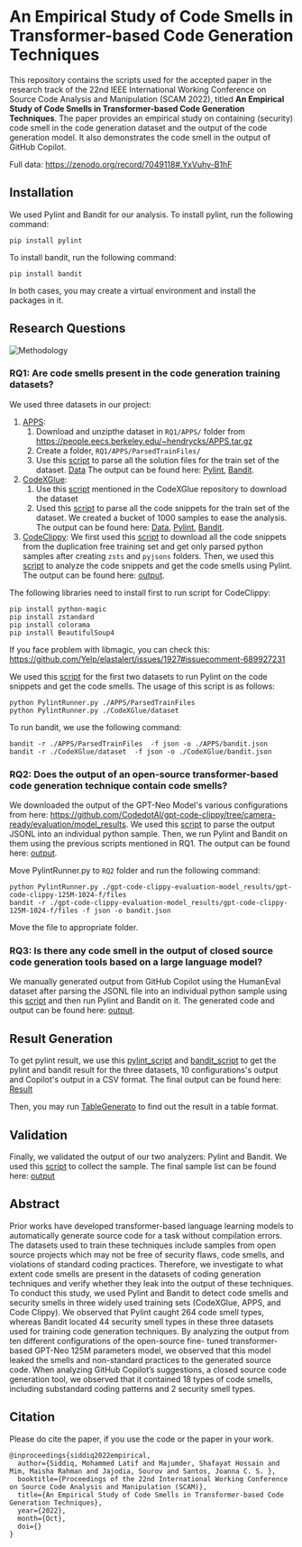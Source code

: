 # An Empirical Study of Code Smells in Transformer-based Code Generation Techniques

This repository contains the scripts used for the accepted paper in the research track of the 22nd IEEE International Working Conference on Source Code Analysis and Manipulation (SCAM 2022), titled **An Empirical Study of Code Smells in Transformer-based Code Generation Techniques**. The paper provides an empirical study on containing (security) code smell in the code generation dataset and the output of the code generation model. It also demonstrates the code smell in the output of GitHub Copilot. 

Full data: https://zenodo.org/record/7049118#.YxVuhy-B1hF
## Installation
We used Pylint and Bandit for our analysis.
To install pylint, run the following command:
```
pip install pylint
```
To install bandit, run the following command:
```
pip install bandit
```
In both cases, you may create a virtual environment and install the packages in it.


## Research Questions

![Methodology](https://github.com/s2e-lab/Code-Smell-Code-Generation/blob/main/Methodology.png?raw=true)


### RQ1: Are code smells present in the code generation training datasets?

We used three datasets in our project:
1. [APPS](https://github.com/hendrycks/apps):
   1. Download and unzipthe dataset in ```RQ1/APPS/``` folder from https://people.eecs.berkeley.edu/~hendrycks/APPS.tar.gz
   2. Create a folder, ```RQ1/APPS/ParsedTrainFiles/```
   3. Use this [script](/RQ1/APPS/apps.py) to parse all the solution files for the train set of the dataset. [Data](RQ1/APPS/ParsedTrainFiles/) The output can be found here: [Pylint](/RQ1/APPS/Pylint/), [Bandit](/RQ1/APPS/bandit.json).
2. [CodeXGlue](https://github.com/microsoft/CodeXGLUE/tree/main/Code-Text/code-to-text): 
   1. Use this [script](https://github.com/microsoft/CodeXGLUE/tree/main/Code-Text/code-to-text#download-data-and-preprocess) mentioned in the CodeXGlue repository to download the dataset 
   2. Used this [script](/RQ1/CodeXGlue/codexglue.py) to parse all the code snippets for the train set of the dataset. We created a bucket of 1000 samples to ease the analysis. The output can be found here: [Data](RQ1/CodeXGlue/dataset), [Pylint](/RQ1/CodeXGlue/pylint_data), [Bandit](/RQ1/CodeXGlue/bandit.json).
3. [CodeClippy](https://the-eye.eu/public/AI/training_data/code_clippy_data/code_clippy_dedup_data/train/): We first used this [script](/RQ1/Code_Clippy/code_clippy.py) to download all the code snippets from the duplication free training set and get only parsed python samples after creating ```zsts``` and ```pyjsons``` folders. Then, we used this [script](/RQ1/Code_Clippy/code_clippy_pylint.py) to analyze the code snippets and get the code smells using Pylint. The output can be found here: [output](/RQ1/Code_Clippy/).

The following libraries need to install first to run script for CodeClippy:
 ```
 pip install python-magic
 pip install zstandard
 pip install colorama
 pip install BeautifulSoup4
 ```
If you face problem with libmagic, you can check this: https://github.com/Yelp/elastalert/issues/1927#issuecomment-689927231


We used this [script](/RQ1/PylintRunner.py) for the first two datasets to run Pylint on the code snippets and get the code smells. The usage of this script is as follows:
```
python PylintRunner.py ./APPS/ParsedTrainFiles 
python PylintRunner.py ./CodeXGlue/dataset
```

To run bandit, we use the following command:
```
bandit -r ./APPS/ParsedTrainFiles  -f json -o ./APPS/bandit.json
bandit -r ./CodeXGlue/dataset  -f json -o ./CodeXGlue/bandit.json
```


### RQ2: Does the output of an open-source transformer-based code generation technique contain code smells?
We downloaded the output of the GPT-Neo Model's various configurations from here: https://github.com/CodedotAl/gpt-code-clippy/tree/camera-ready/evaluation/model_results. We used this [script](/RQ2/parser.py) to parse the output JSONL into an individual python sample. Then, we run Pylint and Bandit on them using the previous scripts mentioned in RQ1. The output can be found here: [output](/RQ2/CodeClippyOutput/).

Move PylintRunner.py to ```RQ2``` folder and run the following command:
```
python PylintRunner.py ./gpt-code-clippy-evaluation-model_results/gpt-code-clippy-125M-1024-f/files
bandit -r ./gpt-code-clippy-evaluation-model_results/gpt-code-clippy-125M-1024-f/files -f json -o bandit.json
```
Move the file to appropriate folder.


### RQ3: Is there any code smell in the output of closed source code generation tools based on a large language model?
We manually generated output from GitHub Copilot using the HumanEval dataset after parsing the JSONL file into an individual python sample using this [script](/RQ3/CopilotOutput/HumanEval/parser.py) and then run Pylint and Bandit on it. The generated code and output can be found here: [output](/RQ3/CopilotOutput/).

## Result Generation

To get pylint result, we use this [pylint_script](/Result/Pylint_result.py) and [bandit_script](/Result/Bandit_result.py) to get the pylint and bandit result for the three datasets, 10 configurations's output and Copilot's output in a CSV format. The final output can be found here: [Result](/Result/)

Then, you may run [TableGenerato](/Result/TableGeneration.py) to find out the result in a table format. 

## Validation
Finally, we validated the output of our two analyzers: Pylint and Bandit. We used this [script](/Validation/sampler.py) to collect the sample. The final sample list can be found here: [output](/Validation/)


## Abstract

Prior works have developed transformer-based language learning models to automatically generate source code for a task without compilation errors. The datasets used to train these techniques include samples from open source projects which may not be free of security flaws, code smells, and violations of standard coding practices. Therefore, we investigate to what extent code smells are present in the datasets of coding generation techniques and verify whether they leak into the output of these techniques. To conduct this study, we used Pylint and Bandit to detect code smells and security smells in three widely used training sets (CodeXGlue, APPS, and Code Clippy). We observed that Pylint caught 264 code smell types, whereas Bandit located 44 security smell types in these three datasets used for training code generation techniques. By analyzing the output from ten different configurations of the open-source fine- tuned transformer-based GPT-Neo 125M parameters model, we observed that this model leaked the smells and non-standard practices to the generated source code. When analyzing GitHub Copilot’s suggestions, a closed source code generation tool, we observed that it contained 18 types of code smells, including substandard coding patterns and 2 security smell types.

## Citation
Please do cite the paper, if you use the code or the paper in your work.

```
@inproceedings{siddiq2022empirical,
  author={Siddiq, Mohammed Latif and Majumder, Shafayat Hossain and Mim, Maisha Rahman and Jajodia, Sourov and Santos, Joanna C. S. },
  booktitle={Proceedings of the 22nd International Working Conference on Source Code Analysis and Manipulation (SCAM)}, 
  title={An Empirical Study of Code Smells in Transformer-based Code Generation Techniques}, 
  year={2022},
  month={Oct},
  doi={}
}

```